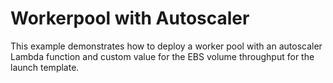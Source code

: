 # Workerpool with Autoscaler

This example demonstrates how to deploy a worker pool with an autoscaler Lambda function and custom value for the EBS volume throughput for the launch template.